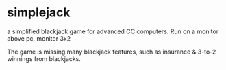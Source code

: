 # simplejack
a simplified blackjack game for advanced CC computers. Run on a monitor above pc, monitor 3x2

The game is missing many blackjack features, such as insurance & 3-to-2 winnings from blackjacks.
